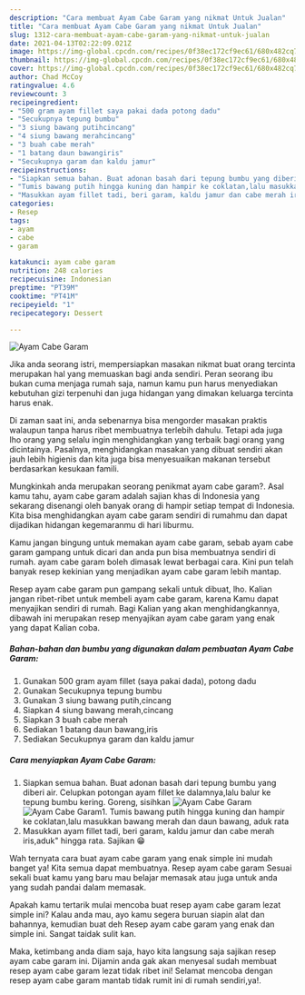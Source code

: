 ```yaml
---
description: "Cara membuat Ayam Cabe Garam yang nikmat Untuk Jualan"
title: "Cara membuat Ayam Cabe Garam yang nikmat Untuk Jualan"
slug: 1312-cara-membuat-ayam-cabe-garam-yang-nikmat-untuk-jualan
date: 2021-04-13T02:22:09.021Z
image: https://img-global.cpcdn.com/recipes/0f38ec172cf9ec61/680x482cq70/ayam-cabe-garam-foto-resep-utama.jpg
thumbnail: https://img-global.cpcdn.com/recipes/0f38ec172cf9ec61/680x482cq70/ayam-cabe-garam-foto-resep-utama.jpg
cover: https://img-global.cpcdn.com/recipes/0f38ec172cf9ec61/680x482cq70/ayam-cabe-garam-foto-resep-utama.jpg
author: Chad McCoy
ratingvalue: 4.6
reviewcount: 3
recipeingredient:
- "500 gram ayam fillet saya pakai dada potong dadu"
- "Secukupnya tepung bumbu"
- "3 siung bawang putihcincang"
- "4 siung bawang merahcincang"
- "3 buah cabe merah"
- "1 batang daun bawangiris"
- "Secukupnya garam dan kaldu jamur"
recipeinstructions:
- "Siapkan semua bahan. Buat adonan basah dari tepung bumbu yang diberi air. Celupkan potongan ayam fillet ke dalamnya,lalu balur ke tepung bumbu kering. Goreng, sisihkan"
- "Tumis bawang putih hingga kuning dan hampir ke coklatan,lalu masukkan bawang merah dan daun bawang, aduk rata"
- "Masukkan ayam fillet tadi, beri garam, kaldu jamur dan cabe merah iris,aduk&#34; hingga rata. Sajikan 😁"
categories:
- Resep
tags:
- ayam
- cabe
- garam

katakunci: ayam cabe garam 
nutrition: 248 calories
recipecuisine: Indonesian
preptime: "PT39M"
cooktime: "PT41M"
recipeyield: "1"
recipecategory: Dessert

---
```



![Ayam Cabe Garam](https://img-global.cpcdn.com/recipes/0f38ec172cf9ec61/680x482cq70/ayam-cabe-garam-foto-resep-utama.jpg)

Jika anda seorang istri, mempersiapkan masakan nikmat buat orang tercinta merupakan hal yang memuaskan bagi anda sendiri. Peran seorang ibu bukan cuma menjaga rumah saja, namun kamu pun harus menyediakan kebutuhan gizi terpenuhi dan juga hidangan yang dimakan keluarga tercinta harus enak.

Di zaman  saat ini, anda sebenarnya bisa mengorder masakan praktis walaupun tanpa harus ribet membuatnya terlebih dahulu. Tetapi ada juga lho orang yang selalu ingin menghidangkan yang terbaik bagi orang yang dicintainya. Pasalnya, menghidangkan masakan yang dibuat sendiri akan jauh lebih higienis dan kita juga bisa menyesuaikan makanan tersebut berdasarkan kesukaan famili. 



Mungkinkah anda merupakan seorang penikmat ayam cabe garam?. Asal kamu tahu, ayam cabe garam adalah sajian khas di Indonesia yang sekarang disenangi oleh banyak orang di hampir setiap tempat di Indonesia. Kita bisa menghidangkan ayam cabe garam sendiri di rumahmu dan dapat dijadikan hidangan kegemaranmu di hari liburmu.

Kamu jangan bingung untuk memakan ayam cabe garam, sebab ayam cabe garam gampang untuk dicari dan anda pun bisa membuatnya sendiri di rumah. ayam cabe garam boleh dimasak lewat berbagai cara. Kini pun telah banyak resep kekinian yang menjadikan ayam cabe garam lebih mantap.

Resep ayam cabe garam pun gampang sekali untuk dibuat, lho. Kalian jangan ribet-ribet untuk membeli ayam cabe garam, karena Kamu dapat menyajikan sendiri di rumah. Bagi Kalian yang akan menghidangkannya, dibawah ini merupakan resep menyajikan ayam cabe garam yang enak yang dapat Kalian coba.

<!--inarticleads1-->

##### Bahan-bahan dan bumbu yang digunakan dalam pembuatan Ayam Cabe Garam:

1. Gunakan 500 gram ayam fillet (saya pakai dada), potong dadu
1. Gunakan Secukupnya tepung bumbu
1. Gunakan 3 siung bawang putih,cincang
1. Siapkan 4 siung bawang merah,cincang
1. Siapkan 3 buah cabe merah
1. Sediakan 1 batang daun bawang,iris
1. Sediakan Secukupnya garam dan kaldu jamur




<!--inarticleads2-->

##### Cara menyiapkan Ayam Cabe Garam:

1. Siapkan semua bahan. Buat adonan basah dari tepung bumbu yang diberi air. Celupkan potongan ayam fillet ke dalamnya,lalu balur ke tepung bumbu kering. Goreng, sisihkan
<img src="https://img-global.cpcdn.com/steps/a28e050e749508f8/160x128cq70/ayam-cabe-garam-langkah-memasak-1-foto.jpg" alt="Ayam Cabe Garam"><img src="https://img-global.cpcdn.com/steps/3d549c9412d6c104/160x128cq70/ayam-cabe-garam-langkah-memasak-1-foto.jpg" alt="Ayam Cabe Garam">1. Tumis bawang putih hingga kuning dan hampir ke coklatan,lalu masukkan bawang merah dan daun bawang, aduk rata
1. Masukkan ayam fillet tadi, beri garam, kaldu jamur dan cabe merah iris,aduk&#34; hingga rata. Sajikan 😁




Wah ternyata cara buat ayam cabe garam yang enak simple ini mudah banget ya! Kita semua dapat membuatnya. Resep ayam cabe garam Sesuai sekali buat kamu yang baru mau belajar memasak atau juga untuk anda yang sudah pandai dalam memasak.

Apakah kamu tertarik mulai mencoba buat resep ayam cabe garam lezat simple ini? Kalau anda mau, ayo kamu segera buruan siapin alat dan bahannya, kemudian buat deh Resep ayam cabe garam yang enak dan simple ini. Sangat taidak sulit kan. 

Maka, ketimbang anda diam saja, hayo kita langsung saja sajikan resep ayam cabe garam ini. Dijamin anda gak akan menyesal sudah membuat resep ayam cabe garam lezat tidak ribet ini! Selamat mencoba dengan resep ayam cabe garam mantab tidak rumit ini di rumah sendiri,ya!.


